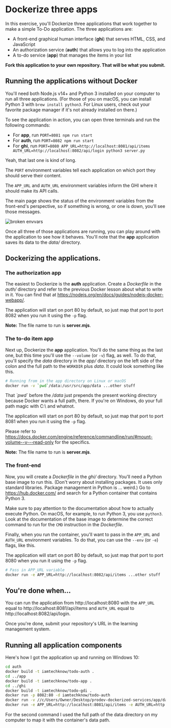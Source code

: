 # Dockerize three apps

In this exercise, you'll Dockerize three applications that work together to make
a simple To-Do application. The three applications are:

* A front-end graphical human interface (**ghi**) that serves HTML, CSS, and
  JavaScript
* An authorization service (**auth**) that allows you to log into the application
* A to-do service (**app**) that manages the items in your list

**Fork this application to your own repository. That will be what you submit.**

## Running the applications without Docker

You'll need both Node.js v14+ and Python 3 installed on your computer to run all
three applications. (For those of you on macOS, you can install Python 3 with
`brew install python3`. For Linux users, check out your favorite package manager
if it's not already installed on there.)

To see the application in action, you can open three terminals and run the following
commands:

* For **app**, run `PORT=8081 npm run start`
* For **auth**, run `PORT=8082 npm run start`
* For **ghi**, run `PORT=8080 APP_URL=http://localhost:8081/api/items AUTH_URL=http://localhost:8082/api/login python3 server.py`

Yeah, that last one is kind of long.

The `PORT` environment variables tell each application on which port they should
serve their content.

The `APP_URL` and `AUTH_URL` environment variables inform the GHI where it
should make its API calls.

The main page shows the status of the environment variables from the front-end's perspective, so if something is wrong, or one is down, you'll see those messages.

![broken envvars](./broken-envvars.png)

Once all three of those applications are running, you can play around with the
application to see how it behaves. You'll note that the **app** application
saves its data to the *data/* directory.

## Dockerizing the applications.

### The authorization app

The easiest to Dockerize is the **auth** application. Create a *Dockerfile* in
the *auth/* directory and refer to the previous Docker lesson about what to
write in it. You can find that at https://nodejs.org/en/docs/guides/nodejs-docker-webapp/.

The application will start on port 80 by default, so just map that
port to port 8082 when you run it using the `-p` flag.

**Note:** The file name to run is **server.mjs**.

### The to-do item app

Next up, Dockerize the **app** application. You'll do the same thing as the last
one, but this time you'll use the `--volume` (or `-v`) flag, as well. To do
that, you'll specify the *data* directory in the *app/* directory on the left
side of the colon and the full path to the `WORKDIR` plus *data*. It could look
something like this.

```sh
# Running from in the app directory on Linux or macOS
docker run -v `pwd`/data:/usr/src/app/data ...other stuff
```

That *\`pwd\`* before the */data* just prepends the present working directory because Docker wants a full path, there. If you're on Windows, do your full path magic with C:\ and whatnot.

The application will start on port 80 by default, so just map that
port to port 8081 when you run it using the `-p` flag.

Please refer to https://docs.docker.com/engine/reference/commandline/run/#mount-volume--v---read-only for the specifics.

**Note:** The file name to run is **server.mjs**.

### The front-end

Now, you will create a *Dockerfile* in the *ghi/* directory. You'll need a Python base image to run this. (Don't worry about installing packages. It uses only standard libraries. Package management in Python is ... weird.) Go to https://hub.docker.com/ and search for a Python container that contains Python 3.

Make sure to pay attention to the documentation about how to actually execute Python. On macOS, for example, to run Python 3, you use `python3`. Look at the documentation of the base image to determine the correct command to run for the `CMD` instruction in the *Dockerfile*.

Finally, when you run the container, you'll want to pass in the `APP_URL` and `AUTH_URL` environment variables. To do that, you can use the `--env` (or `-e`) flags, like this.

The application will start on port 80 by default, so just map that
port to port 8080 when you run it using the `-p` flag.

```sh
# Pass in APP_URL variable
docker run -e APP_URL=http://localhost:8082/api/items ...other stuff
```

## You're done when...

You can run the application from http://localhost:8080 with the `APP_URL` equal
to http://localhost:8081/api/items and `AUTH_URL` equal to
http://localhost:8082/api/login.

Once you're done, submit your repository's URL in the learning management
system.

## Running all application components

Here's how I got the application up and running on Windows 10:

```bash
cd auth
docker build -t iamtechknow/todo-auth .
cd ../app
docker build -t iamtechknow/todo-app .
cd ../ghi
docker build -t iamtechknow/todo-gdi .
docker run -p 8082:80 -d iamtechknow/todo-auth 
docker run -v //c/Users/Owner/Desktop/prodev-dockerized-services/app/data://usr/src/app/data -p 8081:80 -d iamtechknow/todo-app
docker run -e APP_URL=http://localhost:8081/api/items -e AUTH_URL=http://localhost:8082/api/login -p 8080:80 -d iamtechknow/todo-ghi
```

For the second command I used the full path of the data directory on my computer to map it with the container's data path.
